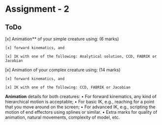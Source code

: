 # Assignment - 2

## ToDo
[x] Animation** of your simple creature using: (6 marks)

    [x] forward kinematics, and

    [x] IK with one of the following: Analytical solution, CCD, FABRIK or Jacobian


[x] Animation of your complex creature using: (14 marks)

    [x] forward kinematics, and

    [x] IK with one of the following: CCD, FABRIK or Jacobian 


**Animation** details for both creatures:
• For forward kinematics, any kind of hierarchical motion is acceptable;
• For basic IK, e.g., reaching for a point that you move around on the screen;
• For advanced IK, e.g., scripting the motion of end effectors using splines or similar.
• Extra marks for quality of animation, natural movements, complexity of model, etc.

